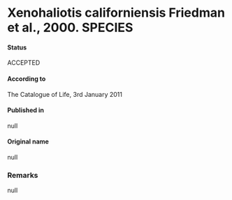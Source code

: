 Xenohaliotis californiensis Friedman et al., 2000. SPECIES
=======

#### Status
ACCEPTED

#### According to
The Catalogue of Life, 3rd January 2011

#### Published in
null

#### Original name
null

### Remarks
null